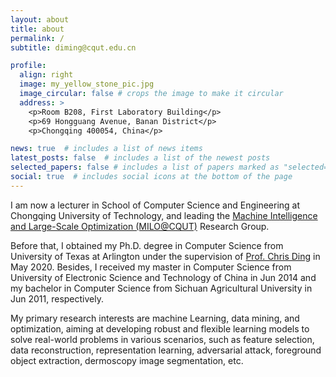```yaml
---
layout: about
title: about
permalink: /
subtitle: diming@cqut.edu.cn

profile:
  align: right
  image: my_yellow_stone_pic.jpg
  image_circular: false # crops the image to make it circular
  address: >
    <p>Room B208, First Laboratory Building</p>
    <p>69 Hongguang Avenue, Banan District</p>
    <p>Chongqing 400054, China</p>

news: true  # includes a list of news items
latest_posts: false  # includes a list of the newest posts
selected_papers: false # includes a list of papers marked as "selected={true}"
social: true  # includes social icons at the bottom of the page
---
```


I am now a lecturer in School of Computer Science and Engineering at Chongqing University of Technology, and leading the <a href="https://scholar.google.com/citations?user=NQRaX1oAAAAJ&hl=en">Machine Intelligence and Large-Scale Optimization (MILO@CQUT)</a> Research Group.

Before that, I obtained my Ph.D. degree in Computer Science from University of Texas at Arlington under the supervision of <a href="https://sds.cuhk.edu.cn/en/teacher/197">Prof. Chris Ding</a> in May 2020.
Besides, I received my master in Computer Science from University of Electronic Science and Technology of China in Jun 2014 and my bachelor in Computer Science from Sichuan Agricultural University in Jun 2011, respectively.

My primary research interests are machine Learning, data mining, and optimization, aiming at developing robust and flexible learning models to solve real-world problems in various scenarios, such as feature selection, data reconstruction, representation learning, adversarial attack, foreground object extraction, dermoscopy image segmentation, etc.
